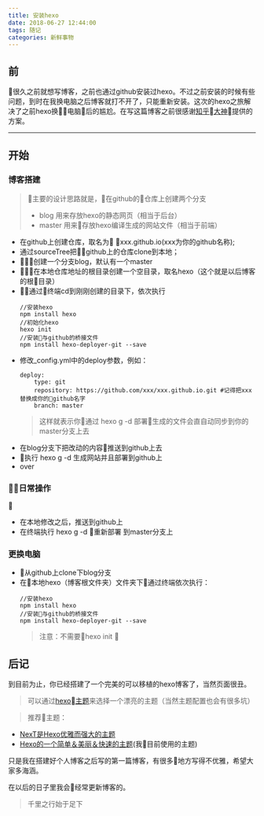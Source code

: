 ```yaml
---
title: 安装hexo
date: 2018-06-27 12:44:00
tags: 随记
categories: 新鲜事物
---
```

## 前
很久之前就想写博客，之前也通过github安装过hexo。不过之前安装的时候有些问题，到时在我换电脑之后博客就打不开了，只能重新安装。这次的hexo之旅解决了之前hexo换电脑后的尴尬。在写这篇博客之前很感谢[知乎大神](https://www.zhihu.com/question/21193762/answer/79109280)提供的方案。
****
## 开始

### 博客搭建
> 主要的设计思路就是，在github的仓库上创建两个分支
> * blog 用来存放hexo的静态网页（相当于后台）
> * master 用来存放hexo编译生成的网站文件（相当于前端）

* 在github上创建仓库，取名为 xxx.github.io(xxx为你的github名称);
* 通过sourceTree把github上的仓库clone到本地；
* 创建一个分支blog，默认有一个master
* 在本地仓库地址的根目录创建一个空目录，取名hexo（这个就是以后博客的根目录）
* 通过终端cd到刚刚创建的目录下，依次执行
    ```
    //安装hexo
    npm install hexo
    //初始化hexo
    hexo init
    //安装与github的桥接文件
    npm install hexo-deployer-git --save
    ```
* 修改_config.yml中的deploy参数，例如：
    ```
    deploy:
        type: git
        repository: https://github.com/xxx/xxx.github.io.git #记得把xxx替换成你的github名字
        branch: master
    ```
    > 这样就表示你通过 hexo g -d 部署生成的文件会直自动同步到你的master分支上去
* 在blog分支下把改动的内容推送到github上去
* 执行 hexo g -d 生成网站并且部署到github上  
* over
### 日常操作

* 在本地修改之后，推送到github上
* 在终端执行 hexo g -d 重新部署 到master分支上

### 更换电脑

* 从github上clone下blog分支
* 在本地hexo（博客根文件夹）文件夹下通过终端依次执行：
    ```
    //安装hexo
    npm install hexo
    //安装与github的桥接文件
    npm install hexo-deployer-git --save
    ```
    > 注意：不需要hexo init 

## 后记
到目前为止，你已经搭建了一个完美的可以移植的hexo博客了，当然页面很丑。

> 可以通过[hexo主题](https://hexo.io/themes/)来选择一个漂亮的主题（当然主题配置也会有很多坑）

> 推荐主题：
* [NexT是Hexo优雅而强大的主题](https://github.com/theme-next/hexo-theme-next)
* [Hexo的一个简单＆美丽＆快速的主题](https://github.com/Molunerfinn/hexo-theme-melody)(我目前使用的主题)

只是我在搭建好个人博客之后写的第一篇博客，有很多地方写得不优雅，希望大家多海涵。

在以后的日子里我会经常更新博客的。
> 千里之行始于足下

